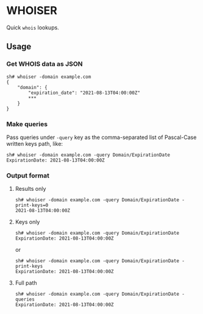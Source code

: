 # WHOISER

Quick `whois` lookups.

## Usage

### Get WHOIS data as JSON

```shell
sh# whoiser -domain example.com
{
    "domain": {
        "expiration_date": "2021-08-13T04:00:00Z"
        ***
    }
}
```

### Make queries

Pass queries under `-query` key as the comma-separated list of Pascal-Case written keys path, like:

```shell
sh# whoiser -domain example.com -query Domain/ExpirationDate
ExpirationDate: 2021-08-13T04:00:00Z
```

### Output format

1. Results only

    ```shell
    sh# whoiser -domain example.com -query Domain/ExpirationDate -print-keys=0
    2021-08-13T04:00:00Z
    ```

2. Keys only

    ```shell
    sh# whoiser -domain example.com -query Domain/ExpirationDate
    ExpirationDate: 2021-08-13T04:00:00Z
    ```

    or

    ```shell
    sh# whoiser -domain example.com -query Domain/ExpirationDate -print-keys
    ExpirationDate: 2021-08-13T04:00:00Z
    ```

3. Full path

    ```shell
    sh# whoiser -domain example.com -query Domain/ExpirationDate -queries
    ExpirationDate: 2021-08-13T04:00:00Z
    ```
